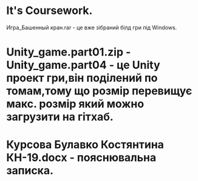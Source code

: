 # It's Coursework. 

Игра_Башенный кран.rar - це вже зібраний білд гри під Windows. 
# Unity_game.part01.zip - Unity_game.part04 - це Unity проект гри,він поділений по томам,тому що розмір перевищує макс. розмір який можно загрузити на гітхаб. 
# Курсова Булавко Костянтина КН-19.docx - пояснювальна записка.
